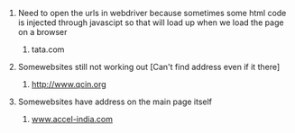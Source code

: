 1. Need to open the urls in webdriver because sometimes some html code is injected through javascipt so that will load up when we load the page on a browser
    1. tata.com

2. Somewebsites still not working out [Can't find address even if it there]
    1. http://www.qcin.org

3. Somewebsites have address on the main page itself
    1. www.accel-india.com